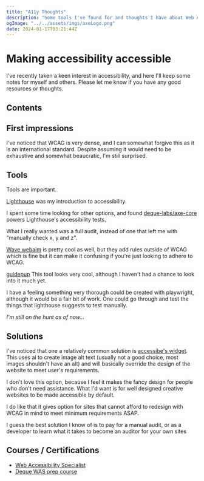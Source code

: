 ```yaml
---
title: "A11y Thoughts"
description: "Some tools I've found for and thoughts I have about Web Accessibility"
ogImage: "../../assets/imgs/axeLogo.png"
date: 2024-01-17T03:21:44Z
---
```


# Making accessibility accessible

I've recently taken a keen interest in accessibility, and here I'll keep some notes for myself and others. Please let me know if you have any good resources or thoughts.

## Contents

## First impressions

I've noticed that WCAG is very dense, and I can somewhat forgive this as it is an international standard. Despite assuming it would need to be exhaustive and somewhat beaucratic, I'm still surprised.

## Tools

Tools are important.

[Lighthouse](https://pagespeed.web.dev) was my introduction to accessibility.

I spent some time looking for other options, and found [deque-labs/axe-core](https://github.com/dequelabs/axe-core) powers Lighthouse's accessibility tests.

What I really wanted was a full audit, instead of one that left me with "manually check x, y and z".

[Wave webaim](https://wave.webaim.org/) is pretty cool as well, but they add rules outside of WCAG which is fine but it can make it confusing if you're just looking to adhere to WCAG.

[guidepup](https://github.com/guidepup/guidepup) This tool looks very cool, although I haven't had a chance to look into it much yet.

I have a feeling something very thorough could be created with playwright, although it would be a fair bit of work. One could go through and test the things that lighthouse suggests to test manually.

_I'm still on the hunt as of now..._

## Solutions

I've noticed that one a relatively common solution is [accessibe's widget](https://accessibe.com/accesswidget). This uses ai to create image alt text (usually not a good choice, most images shouldn't have an alt) and will basically override the design of the website to meet user's requirements.

I don't love this option, because I feel it makes the fancy design for people who don't need assistance. What I'd want is for well designed creative websites to be made accessible by default.

I do like that it gives option for sites that cannot afford to redesign with WCAG in mind to meet minimum requirements ASAP.

I guess the best solution I know of is to pay for a manual audit, or as a developer to learn what it takes to become an auditor for your own sites

## Courses / Certifications

- [Web Accessibility Specialist](https://www.accessibilityassociation.org/s/wascertification)
- [Deque WAS prep course](https://www.deque.com/courses/iaap-certification-prep/)
